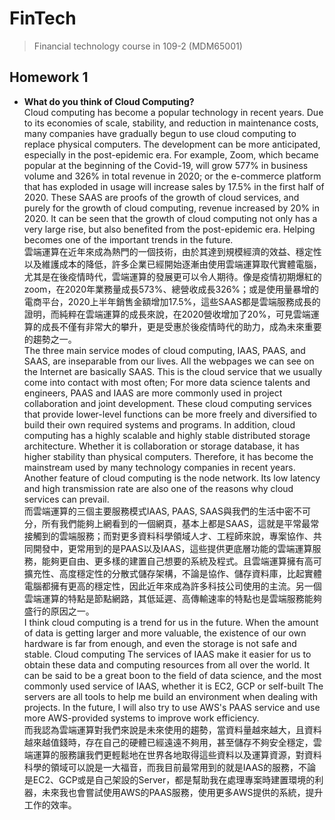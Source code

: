# FinTech
> Financial technology course in 109-2 (MDM65001)

## Homework 1
* **What do you think of Cloud Computing?**<br>
Cloud computing has become a popular technology in recent years. Due to its economies of scale, stability, and reduction in maintenance costs, many companies have gradually begun to use cloud computing to replace physical computers. The development can be more anticipated, especially in the post-epidemic era. For example, Zoom, which became popular at the beginning of the Covid-19, will grow 577% in business volume and 326% in total revenue in 2020; or the e-commerce platform that has exploded in usage will increase sales by 17.5% in the first half of 2020. These SAAS are proofs of the growth of cloud services, and purely for the growth of cloud computing, revenue increased by 20% in 2020. It can be seen that the growth of cloud computing not only has a very large rise, but also benefited from the post-epidemic era. Helping becomes one of the important trends in the future.<br>
雲端運算在近年來成為熱門的一個技術，由於其達到規模經濟的效益、穩定性以及維護成本的降低，許多企業已經開始逐漸由使用雲端運算取代實體電腦，尤其是在後疫情時代，雲端運算的發展更可以令人期待。像是疫情初期爆紅的zoom，在2020年業務量成長573%、總營收成長326%；或是使用量暴增的電商平台，2020上半年銷售金額增加17.5%，這些SAAS都是雲端服務成長的證明，而純粹在雲端運算的成長來說，在2020營收增加了20%，可見雲端運算的成長不僅有非常大的攀升，更是受惠於後疫情時代的助力，成為未來重要的趨勢之一。<br>
The three main service modes of cloud computing, IAAS, PAAS, and SAAS, are inseparable from our lives. All the webpages we can see on the Internet are basically SAAS. This is the cloud service that we usually come into contact with most often; For more data science talents and engineers, PAAS and IAAS are more commonly used in project collaboration and joint development. These cloud computing services that provide lower-level functions can be more freely and diversified to build their own required systems and programs. In addition, cloud computing has a highly scalable and highly stable distributed storage architecture. Whether it is collaboration or storage database, it has higher stability than physical computers. Therefore, it has become the mainstream used by many technology companies in recent years. Another feature of cloud computing is the node network. Its low latency and high transmission rate are also one of the reasons why cloud services can prevail.<br>
而雲端運算的三個主要服務模式IAAS, PAAS, SAAS與我們的生活中密不可分，所有我們能夠上網看到的一個網頁，基本上都是SAAS，這就是平常最常接觸到的雲端服務；而對更多資料科學領域人才、工程師來說，專案協作、共同開發中，更常用到的是PAAS以及IAAS，這些提供更底層功能的雲端運算服務，能夠更自由、更多樣的建置自己想要的系統及程式。且雲端運算擁有高可擴充性、高度穩定性的分散式儲存架構，不論是協作、儲存資料庫，比起實體電腦都擁有更高的穩定性，因此近年來成為許多科技公司使用的主流。另一個雲端運算的特點是節點網路，其低延遲、高傳輸速率的特點也是雲端服務能夠盛行的原因之一。<br>
I think cloud computing is a trend for us in the future. When the amount of data is getting larger and more valuable, the existence of our own hardware is far from enough, and even the storage is not safe and stable. Cloud computing The services of IAAS make it easier for us to obtain these data and computing resources from all over the world. It can be said to be a great boon to the field of data science, and the most commonly used service of IAAS, whether it is EC2, GCP or self-built The servers are all tools to help me build an environment when dealing with projects. In the future, I will also try to use AWS's PAAS service and use more AWS-provided systems to improve work efficiency.<br>
而我認為雲端運算對我們來說是未來使用的趨勢，當資料量越來越大，且資料越來越值錢時，存在自己的硬體已經遠遠不夠用，甚至儲存不夠安全穩定，雲端運算的服務讓我們更輕鬆地在世界各地取得這些資料以及運算資源，對資料科學的領域可以說是一大福音，而我目前最常用到的就是IAAS的服務，不論是EC2、GCP或是自己架設的Server，都是幫助我在處理專案時建置環境的利器，未來我也會嘗試使用AWS的PAAS服務，使用更多AWS提供的系統，提升工作的效率。